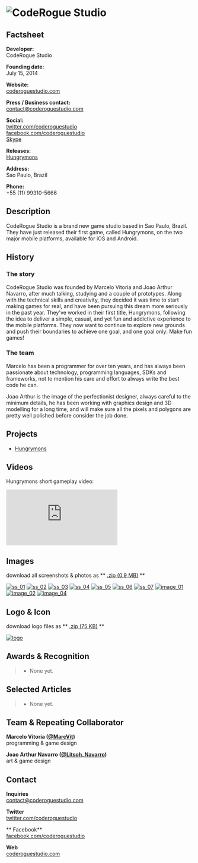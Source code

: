 # ![CodeRogue Studio](assets/images/header.png)

## Factsheet

**Developer:**  
CodeRogue Studio

**Founding date:**  
July 15, 2014

**Website:**  
[coderoguestudio.com][homepage]

**Press / Business contact:**  
[contact@coderoguestudio.com][contact]

**Social:**  
[twitter.com/coderoguestudio][twitter]  
[facebook.com/coderoguestudio][facebook]  
[Skype](callto:CodeRogueStudio)

**Releases:**  
[Hungrymons][hungrymons]

**Address:**  
Sao Paulo, Brazil

**Phone:**  
+55 (11) 99310-5666

## Description

CodeRogue Studio is a brand new game studio based in Sao Paulo, Brazil. They have just released their first game, called Hungrymons, on the two major mobile platforms, available for iOS and Android.

## History

### The story
CodeRogue Studio was founded by Marcelo Vitoria and Joao Arthur Navarro, after much talking, studying and a couple of prototypes. Along with the technical skills and creativity, they decided it was time to start making games for real, and have been pursuing this dream more seriously in the past year. They've worked in their first title, Hungrymons, following the idea to deliver a simple, casual, and yet fun and addictive experience to the mobile platforms. They now want to continue to explore new grounds and push their boundaries to achieve one goal, and one goal only: Make fun games!

### The team
Marcelo has been a programmer for over ten years, and has always been passionate about technology, programming languages, SDKs and frameworks, not to mention his care and effort to always write the best code he can.

Joao Arthur is the image of the perfectionist designer, always careful to the minimum details, he has been working with graphics design and 3D modelling for a long time, and will make sure all the pixels and polygons are pretty well polished before consider the job done.

## Projects

* [Hungrymons][hungrymons]

## Videos

Hungrymons short gameplay video:

<iframe src="https://www.youtube.com/embed/o8wdq5sCS5c" frameborder="0" allowfullscreen></iframe>

## Images

download all screenshots & photos as ** [.zip (0.9 MB)](assets/images/images.zip "Images zip") **

[![ss_01](assets/images/ss_01.jpg)](assets/images/ss_01.jpg)
[![ss_02](assets/images/ss_02.jpg)](assets/images/ss_02.jpg)
[![ss_03](assets/images/ss_03.jpg)](assets/images/ss_03.jpg)
[![ss_04](assets/images/ss_04.jpg)](assets/images/ss_04.jpg)
[![ss_05](assets/images/ss_05.jpg)](assets/images/ss_05.jpg)
[![ss_06](assets/images/ss_06.jpg)](assets/images/ss_06.jpg)
[![ss_07](assets/images/ss_07.jpg)](assets/images/ss_07.jpg)
[![image_01](assets/images/image_01.png)](assets/images/image_01.png)
[![image_02](assets/images/image_02.jpg)](assets/images/image_02.jpg)
[![image_04](assets/images/image_04.png)](assets/images/image_04.png)

## Logo & Icon

download logo files as ** [.zip (75 KB)]( assets/images/logo.zip "Logo & Icon zip") **

[![logo](assets/images/logo.png)](assets/images/logo.png "Logo")

## Awards & Recognition

> * None yet.

## Selected Articles

> * None yet.

## Team & Repeating Collaborator

**Marcelo Vitoria ([@MarcVit](https://www.twitter.com/marcvit))**  
programming & game design

**Joao Arthur Navarro ([@Litsoh_Navarro](https://www.twitter.com/litsoh_navarro))**  
art & game design

## Contact

**Inquiries**  
[contact@coderoguestudio.com][contact]

**Twitter**  
[twitter.com/coderoguestudio][twitter]

** Facebook**  
[facebook.com/coderoguestudio][facebook]

**Web**  
[coderoguestudio.com][homepage]

<!--- =====================================================================  -->
<!--- Referenced links -->

[homepage]: http://www.coderoguestudio.com "CodeRogue Studio"

[contact]: mailto:contact@coderoguestudio.com

<!--- Social -->

[twitter]: https://twitter.com/coderoguestudio
[facebook]: https://facebook.com/coderoguestudio
[skype]: callto:CodeRogueStudio

<!--- Projects  -->

[hungrymons]: ../../games

